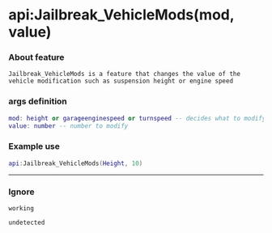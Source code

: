 # api:Jailbreak_VehicleMods(mod, value)
### About feature
```
Jailbreak_VehicleMods is a feature that changes the value of the vehicle modification such as suspension height or engine speed
```
### args definition
```lua
mod: height or garageenginespeed or turnspeed -- decides what to modify
value: number -- number to modify
```

### Example use
```lua
api:Jailbreak_VehicleMods(Height, 10)
```
***
### Ignore
```sh-session
working
```
```sh-session
undetected
```  
